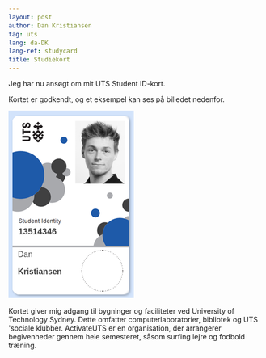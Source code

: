 ```yaml
---
layout: post
author: Dan Kristiansen
tag: uts
lang: da-DK
lang-ref: studycard
title: Studiekort
---
```


Jeg har nu ansøgt om mit UTS Student ID-kort.

Kortet er godkendt, og et eksempel kan ses på billedet nedenfor.

<img src = "/images/StudentCardCard.png" class = "img-fluid">

Kortet giver mig adgang til bygninger og faciliteter ved University of Technology Sydney. Dette omfatter computerlaboratorier, bibliotek og UTS 'sociale klubber. ActivateUTS er en organisation, der arrangerer begivenheder gennem hele semesteret, såsom surfing lejre og fodbold træning.



